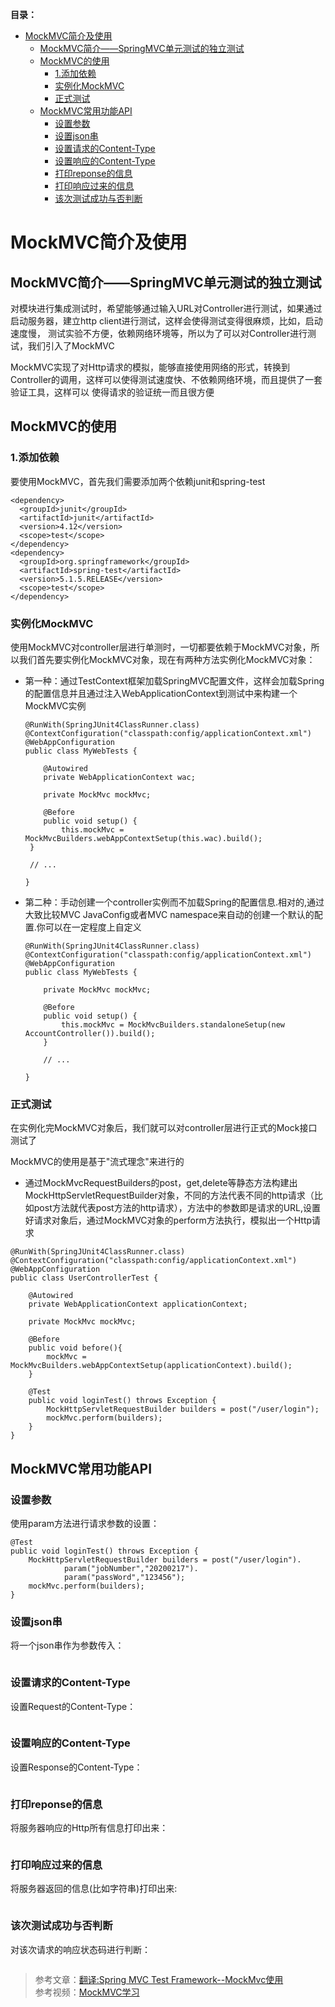 **目录：**
- [MockMVC简介及使用](#mockmvc简介及使用)
  * [MockMVC简介——SpringMVC单元测试的独立测试](#mockmvc简介springmvc单元测试的独立测试)
  * [MockMVC的使用](#mockmvc的使用)
    + [1.添加依赖](#1添加依赖)
    + [实例化MockMVC](#实例化mockmvc)
    + [正式测试](#正式测试)
  * [MockMVC常用功能API](#mockmvc常用功能api)
    + [设置参数](设置参数)
    + [设置json串](设置json串)
    + [设置请求的Content-Type](#设置请求的content-type)
    + [设置响应的Content-Type](#设置响应的content-type)
    + [打印reponse的信息](#打印reponse的信息)
    + [打印响应过来的信息](#打印响应过来的信息)
    + [该次测试成功与否判断](#该次测试成功与否判断)


# MockMVC简介及使用

## MockMVC简介——SpringMVC单元测试的独立测试

对模块进行集成测试时，希望能够通过输入URL对Controller进行测试，如果通过启动服务器，建立http client进行测试，这样会使得测试变得很麻烦，比如，启动速度慢，
测试实验不方便，依赖网络环境等，所以为了可以对Controller进行测试，我们引入了MockMVC

MockMVC实现了对Http请求的模拟，能够直接使用网络的形式，转换到Controller的调用，这样可以使得测试速度快、不依赖网络环境，而且提供了一套验证工具，这样可以
使得请求的验证统一而且很方便

## MockMVC的使用

### 1.添加依赖

  要使用MockMVC，首先我们需要添加两个依赖junit和spring-test
  
  ```
  <dependency>
    <groupId>junit</groupId>
    <artifactId>junit</artifactId>
    <version>4.12</version>
    <scope>test</scope>
  </dependency>
  <dependency>
    <groupId>org.springframework</groupId>
    <artifactId>spring-test</artifactId>
    <version>5.1.5.RELEASE</version>
    <scope>test</scope>
  </dependency>
  ```

### 实例化MockMVC

  使用MockMVC对controller层进行单测时，一切都要依赖于MockMVC对象，所以我们首先要实例化MockMVC对象，现在有两种方法实例化MockMVC对象：

  - 第一种：通过TestContext框架加载SpringMVC配置文件，这样会加载Spring的配置信息并且通过注入WebApplicationContext到测试中来构建一个MockMVC实例
    
    ```
    @RunWith(SpringJUnit4ClassRunner.class)
    @ContextConfiguration("classpath:config/applicationContext.xml")
    @WebAppConfiguration
    public class MyWebTests {

        @Autowired
        private WebApplicationContext wac;

        private MockMvc mockMvc;

        @Before
        public void setup() {
            this.mockMvc = MockMvcBuilders.webAppContextSetup(this.wac).build();
     }

     // ...

    }
    ```
    
  - 第二种：手动创建一个controller实例而不加载Spring的配置信息.相对的,通过大致比较MVC JavaConfig或者MVC namespace来自动的创建一个默认的配置.你可以在一定程度上自定义
    
    ```
    @RunWith(SpringJUnit4ClassRunner.class)
    @ContextConfiguration("classpath:config/applicationContext.xml")
    @WebAppConfiguration
    public class MyWebTests {

        private MockMvc mockMvc;

        @Before
        public void setup() {
            this.mockMvc = MockMvcBuilders.standaloneSetup(new AccountController()).build();
        }

        // ...

    }
    ```
    

### 正式测试

  在实例化完MockMVC对象后，我们就可以对controller层进行正式的Mock接口测试了

  MockMVC的使用是基于"流式理念"来进行的
  
  - 通过MockMvcRequestBuilders的post，get,delete等静态方法构建出MockHttpServletRequestBuilder对象，不同的方法代表不同的http请求（比如post方法就代表post方法的http请求），方法中的参数即是请求的URL,设置好请求对象后，通过MockMVC对象的perform方法执行，模拟出一个Http请求
  
  ```
  @RunWith(SpringJUnit4ClassRunner.class)
  @ContextConfiguration("classpath:config/applicationContext.xml")
  @WebAppConfiguration
  public class UserControllerTest {

      @Autowired
      private WebApplicationContext applicationContext;

      private MockMvc mockMvc;

      @Before
      public void before(){
          mockMvc = MockMvcBuilders.webAppContextSetup(applicationContext).build();
      }
      
      @Test
      public void loginTest() throws Exception {
          MockHttpServletRequestBuilder builders = post("/user/login");
          mockMvc.perform(builders);
      }
  }    
  ```

## MockMVC常用功能API

### 设置参数

  使用param方法进行请求参数的设置：
  ```
  @Test
  public void loginTest() throws Exception {
      MockHttpServletRequestBuilder builders = post("/user/login").
              param("jobNumber","20200217").
              param("passWord","123456");
      mockMvc.perform(builders);
  }
  ```

### 设置json串

  将一个json串作为参数传入：
  ```
  
  ```

### 设置请求的Content-Type

  设置Request的Content-Type：
  ```
  
  ```

### 设置响应的Content-Type

  设置Response的Content-Type：
  ```
  
  ```

### 打印reponse的信息

  将服务器响应的Http所有信息打印出来：
  ```
  
  ```

### 打印响应过来的信息

  将服务器返回的信息(比如字符串)打印出来:
  ```
  
  ```

### 该次测试成功与否判断

  对该次请求的响应状态码进行判断：
  ```
  
  ```

> 参考文章：[翻译:Spring MVC Test Framework--MockMvc使用](https://misakatang.cn/2018/10/18/%E7%BF%BB%E8%AF%91-Spring-MVC-Test-Framework-MockMvc%E4%BD%BF%E7%94%A8/)</br>
>参考视频：[MockMVC学习](https://www.bilibili.com/video/av81751501?p=7)
